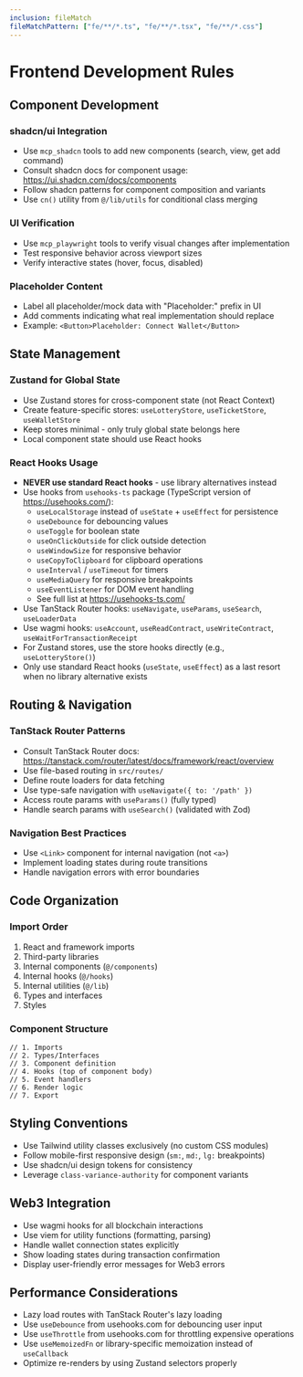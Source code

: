 ```yaml
---
inclusion: fileMatch
fileMatchPattern: ["fe/**/*.ts", "fe/**/*.tsx", "fe/**/*.css"]
---
```


# Frontend Development Rules

## Component Development

### shadcn/ui Integration

- Use `mcp_shadcn` tools to add new components (search, view, get add command)
- Consult shadcn docs for component usage: https://ui.shadcn.com/docs/components
- Follow shadcn patterns for component composition and variants
- Use `cn()` utility from `@/lib/utils` for conditional class merging

### UI Verification

- Use `mcp_playwright` tools to verify visual changes after implementation
- Test responsive behavior across viewport sizes
- Verify interactive states (hover, focus, disabled)

### Placeholder Content

- Label all placeholder/mock data with "Placeholder:" prefix in UI
- Add comments indicating what real implementation should replace
- Example: `<Button>Placeholder: Connect Wallet</Button>`

## State Management

### Zustand for Global State

- Use Zustand stores for cross-component state (not React Context)
- Create feature-specific stores: `useLotteryStore`, `useTicketStore`, `useWalletStore`
- Keep stores minimal - only truly global state belongs here
- Local component state should use React hooks

### React Hooks Usage

- **NEVER use standard React hooks** - use library alternatives instead
- Use hooks from `usehooks-ts` package (TypeScript version of <https://usehooks.com/>):
  - `useLocalStorage` instead of `useState` + `useEffect` for persistence
  - `useDebounce` for debouncing values
  - `useToggle` for boolean state
  - `useOnClickOutside` for click outside detection
  - `useWindowSize` for responsive behavior
  - `useCopyToClipboard` for clipboard operations
  - `useInterval` / `useTimeout` for timers
  - `useMediaQuery` for responsive breakpoints
  - `useEventListener` for DOM event handling
  - See full list at <https://usehooks-ts.com/>
- Use TanStack Router hooks: `useNavigate`, `useParams`, `useSearch`, `useLoaderData`
- Use wagmi hooks: `useAccount`, `useReadContract`, `useWriteContract`, `useWaitForTransactionReceipt`
- For Zustand stores, use the store hooks directly (e.g., `useLotteryStore()`)
- Only use standard React hooks (`useState`, `useEffect`) as a last resort when no library alternative exists

## Routing & Navigation

### TanStack Router Patterns

- Consult TanStack Router docs: https://tanstack.com/router/latest/docs/framework/react/overview
- Use file-based routing in `src/routes/`
- Define route loaders for data fetching
- Use type-safe navigation with `useNavigate({ to: '/path' })`
- Access route params with `useParams()` (fully typed)
- Handle search params with `useSearch()` (validated with Zod)

### Navigation Best Practices

- Use `<Link>` component for internal navigation (not `<a>`)
- Implement loading states during route transitions
- Handle navigation errors with error boundaries

## Code Organization

### Import Order

1. React and framework imports
2. Third-party libraries
3. Internal components (`@/components`)
4. Internal hooks (`@/hooks`)
5. Internal utilities (`@/lib`)
6. Types and interfaces
7. Styles

### Component Structure

```tsx
// 1. Imports
// 2. Types/Interfaces
// 3. Component definition
// 4. Hooks (top of component body)
// 5. Event handlers
// 6. Render logic
// 7. Export
```

## Styling Conventions

- Use Tailwind utility classes exclusively (no custom CSS modules)
- Follow mobile-first responsive design (`sm:`, `md:`, `lg:` breakpoints)
- Use shadcn/ui design tokens for consistency
- Leverage `class-variance-authority` for component variants

## Web3 Integration

- Use wagmi hooks for all blockchain interactions
- Use viem for utility functions (formatting, parsing)
- Handle wallet connection states explicitly
- Show loading states during transaction confirmation
- Display user-friendly error messages for Web3 errors

## Performance Considerations

- Lazy load routes with TanStack Router's lazy loading
- Use `useDebounce` from usehooks.com for debouncing user input
- Use `useThrottle` from usehooks.com for throttling expensive operations
- Use `useMemoizedFn` or library-specific memoization instead of `useCallback`
- Optimize re-renders by using Zustand selectors properly
